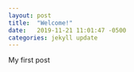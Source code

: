```yaml
---
layout: post
title:  "Welcome!"
date:   2019-11-21 11:01:47 -0500
categories: jekyll update
---
```

My first post